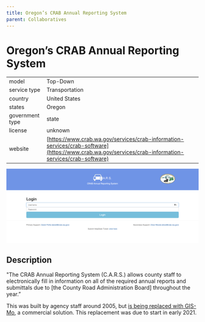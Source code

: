```yaml
---
title: Oregon’s CRAB Annual Reporting System
parent: Collaboratives
---
```


# Oregon’s CRAB Annual Reporting System

|                   |                                          |
|:------------------|:-----------------------------------------|
| model             | Top-Down
| service type      | Transportation
| country           | United States
| states            | Oregon
| government type   | state
| license           | unknown
| website           | [https://www.crab.wa.gov/services/crab-information-services/crab-software](https://www.crab.wa.gov/services/crab-information-services/crab-software)

![crab screenshot](images/crab.png)

## Description
"The CRAB Annual Reporting System (C.A.R.S.) allows county staff to electronically fill in information on all of the required annual reports and submittals due to [the County Road Administration Board] throughout the year.”

This was built by agency staff around 2005, but [is being replaced with GIS-Mo](https://www.crab.wa.gov/services/crab-information-services/gis-mo-asset-management-software), a commercial solution. This replacement was due to start in early 2021.

